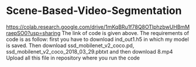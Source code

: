 # Scene-Based-Video-Segmentation
https://colab.research.google.com/drive/1mKqBRu1f78Q8OTlphzbwUHBmMraepSO0?usp=sharing
The link of code is given above. 
The requirements of code is as follow:
first you have to download ind_out1.h5 in which my model is saved.
Then download ssd_mobilenet_v2_coco.pd, ssd_mobilenet_v2_coco_2018_03_29.pbtxt and then download 8.mp4
Upload all this file in repository where you run the code
